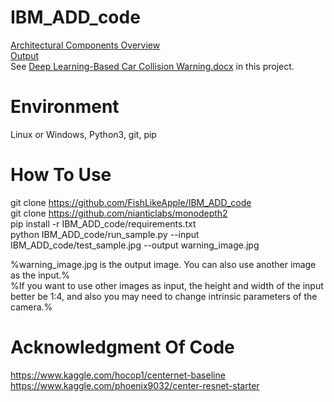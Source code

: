 # IBM_ADD_code
[Architectural Components Overview](https://github.com/FishLikeApple/IBM_ADD_code/raw/master/Deep%20Learning-Based%20Car%20Collision%20Warning.docx)  
[Output](https://github.com/FishLikeApple/IBM_ADD_code/raw/master/Deep%20Learning-Based%20Car%20Collision%20Warning.docx)  
See [Deep Learning-Based Car Collision Warning.docx](https://github.com/FishLikeApple/IBM_ADD_code/raw/master/Deep%20Learning-Based%20Car%20Collision%20Warning.docx) in this project.

# Environment
Linux or Windows, Python3, git, pip

# How To Use
git clone https://github.com/FishLikeApple/IBM_ADD_code  
git clone https://github.com/nianticlabs/monodepth2  
pip install -r IBM_ADD_code/requirements.txt  
python IBM_ADD_code/run_sample.py --input IBM_ADD_code/test_sample.jpg --output warning_image.jpg

%warning_image.jpg is the output image. You can also use another image as the input.%  
%If you want to use other images as input, the height and width of the input better be 1:4, and also you may need to change intrinsic parameters of the camera.%

# Acknowledgment Of Code
https://www.kaggle.com/hocop1/centernet-baseline  
https://www.kaggle.com/phoenix9032/center-resnet-starter
